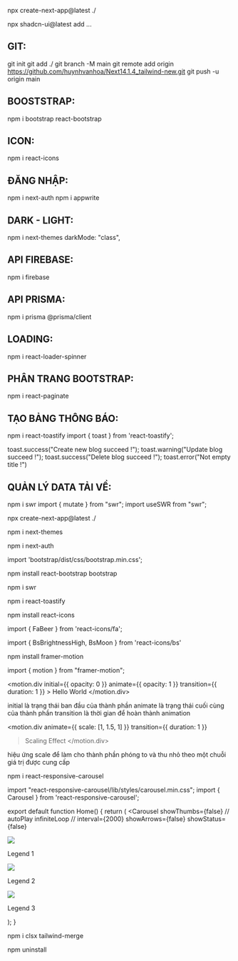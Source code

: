 npx create-next-app@latest ./

npx shadcn-ui@latest add ...

## GIT:

git init
git add ./
git branch -M main
git remote add origin https://github.com/huynhvanhoa/Next14.1.4_tailwind-new.git
git push -u origin main

## BOOSTSTRAP:

npm i bootstrap react-bootstrap

## ICON:

npm i react-icons

## ĐĂNG NHẬP:

npm i next-auth
npm i appwrite

## DARK - LIGHT:

npm i next-themes
darkMode: "class",

## API FIREBASE:

npm i firebase

## API PRISMA:

npm i prisma @prisma/client

## LOADING:

npm i react-loader-spinner

## PHÂN TRANG BOOTSTRAP:

npm i react-paginate

## TẠO BẢNG THÔNG BÁO:

npm i react-toastify
import { toast } from 'react-toastify';

toast.success("Create new blog succeed !");
toast.warning("Update blog succeed !");
toast.success("Delete blog succeed !");
toast.error("Not empty title !")

## QUẢN LÝ DATA TẢI VỀ:

npm i swr
import { mutate } from "swr";
import useSWR from "swr";

<!-- new nextjs -->

npx create-next-app@latest ./

<!-- Theme Dark-light -->

npm i next-themes

<!-- Đăng nhập -->

npm i next-auth

<!-- bootstrap -->

import 'bootstrap/dist/css/bootstrap.min.css';

npm install react-bootstrap bootstrap

npm i swr

<!-- Hiển thị thông báo đẹp -->

npm i react-toastify

<!-- Icon react -->

npm install react-icons

import { FaBeer } from 'react-icons/fa'; <FaBeer />

<!-- mặt trăng-mặt trời -->

import { BsBrightnessHigh, BsMoon } from 'react-icons/bs'
<BsBrightnessHigh size={25} className="text-hk-green" />
<BsMoon size={25} className="text-hk-green" />

<!-- Framer Motion là một thư viện đồ họa chuyển động cho React. Nó cho phép bạn tạo các hiệu ứng chuyển động và animation cho các thành phần React của bạn. Dưới đây là một số cách để sử dụng Framer Motion: -->

npm install framer-motion

import { motion } from "framer-motion";

<motion.div
initial={{ opacity: 0 }}
animate={{ opacity: 1 }}
transition={{ duration: 1 }} >
Hello World
</motion.div>

initial là trạng thái ban đầu của thành phần
animate là trạng thái cuối cùng của thành phần
transition là thời gian để hoàn thành animation

<motion.div
animate={{ scale: [1, 1.5, 1] }}
transition={{ duration: 1 }}

> Scaling Effect
> </motion.div>

hiệu ứng scale để làm cho thành phần phóng to và thu nhỏ theo một chuỗi giá trị được cung cấp

<!-- Slider -->

npm i react-responsive-carousel

import "react-responsive-carousel/lib/styles/carousel.min.css";
import { Carousel } from 'react-responsive-carousel';

export default function Home() {
return (
<Carousel
showThumbs={false}
// autoPlay
infiniteLoop
// interval={2000}
showArrows={false}
showStatus={false}

>

<div>
<img src="assets/1.jpeg" />
<p className="legend">Legend 1</p>
</div>
<div>
<img src="assets/2.jpeg" />
<p className="legend">Legend 2</p>
</div>
<div>
<img src="assets/3.jpeg" />
<p className="legend">Legend 3</p>
</div>
</Carousel>
);
}

npm i clsx tailwind-merge

<!-- Xoá -->

npm uninstall
